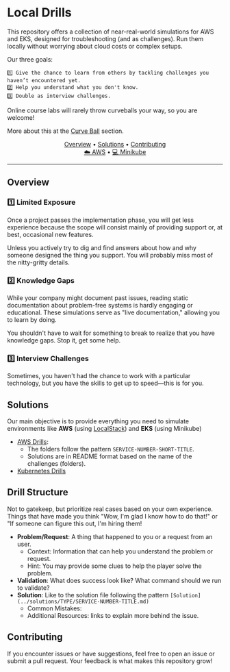 # Local Drills

This repository offers a collection of near-real-world simulations for AWS and EKS, designed for troubleshooting (and as challenges). Run them locally without worrying about cloud costs or complex setups.

Our three goals:

    1️⃣ Give the chance to learn from others by tackling challenges you haven’t encountered yet.
    2️⃣ Help you understand what you don't know.
    3️⃣ Double as interview challenges.

Online course labs will rarely throw curveballs your way, so you are welcome!

More about this at the [Curve Ball](#the-curve-ball) section.


<p align="center">
  <a href="#overview">Overview</a> •
  <a href="#solutions">Solutions</a> •
  <a href="#contributing">Contributing</a>
  <br/>
  <a href="https://github.com/energon-a-secas/local-drills/tree/main/localstack" target="_blank">☁️ AWS</a> •
  <a href="https://github.com/energon-a-secas/local-drills/tree/main/minikube" target="_blank">💻 Minikube</a>
</p>

---

## Overview

### 1️⃣ Limited Exposure

Once a project passes the implementation phase, you will get less experience because the scope will consist mainly of providing support or, at best, occasional new features.

Unless you actively try to dig and find answers about how and why someone designed the thing you support. You will probably miss most of the nitty-gritty details.


### 2️⃣ Knowledge Gaps

While your company might document past issues, reading static documentation about problem-free systems is hardly engaging or educational. These simulations serve as "live documentation," allowing you to learn by doing.

You shouldn't have to wait for something to break to realize that you have knowledge gaps. Stop it, get some help.

### 3️⃣ Interview Challenges

Sometimes, you haven't had the chance to work with a particular technology, but you have the skills to get up to speed—this is for you.


## Solutions

Our main objective is to provide everything you need to simulate environments like **AWS** (using [LocalStack](https://docs.localstack.cloud/)) and **EKS** (using Minikube)

- [AWS Drills](./localstack/README.md): 
    - The folders follow the pattern `SERVICE-NUMBER-SHORT-TITLE`.
    - Solutions are in README format based on the name of the challenges (folders).
- [Kubernetes Drills](./minikube/README.md)

## Drill Structure

Not to gatekeep, but prioritize real cases based on your own experience. Things that have made you think "Wow, I'm glad I know how to do that!" or "If someone can figure this out, I'm hiring them!

- **Problem/Request**: A thing that happened to you or a request from an user.
    - Context: Information that can help you understand the problem or request.
    - Hint: You may provide some clues to help the player solve the problem.
- **Validation**: What does success look like? What command should we run to validate?
- **Solution**: Like to the solution file following the pattern `[Solution](../solutions/TYPE/SERVICE-NUMBER-TITLE.md)`
    - Common Mistakes:
    - Additional Resources: links to explain more behind the issue.



## Contributing

If you encounter issues or have suggestions, feel free to open an issue or submit a pull request. Your feedback is what makes this repository grow!


